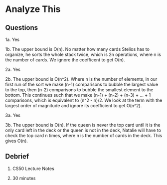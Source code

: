 # Analyze This

## Questions

1a. Yes

1b. The upper bound is O(n). No matter how many cards Stelios has to organize, he sorts the whole stack twice, which is 2n operations,
    where n is the number of cards. We ignore the coefficent to get O(n).

2a. Yes

2b. The upper bound is O(n^2). Where n is the number of elements, in our first run of the sort we make (n-1) comparisons to bubble the
    largest value to the top, then (n-2) comparisons to bubble the smallest element to the bottom. This continues such that we make
    (n-1) + (n-2) + (n-3) + ... + 1 comparisons, which is equivalent to (n^2 - n)/2. We look at the term with the largest order of magnitude
    and ignore its coefficient to get O(n^2).

3a. Yes

3b. The upper bound is O(n). If the queen is never the top card until it is the only card left in the deck or the queen is not in the
    deck, Natalie will have to check the top card n times, where n is the number of cards in the deck. This gives O(n).

## Debrief

1. CS50 Lecture Notes

2. 30 minutes
